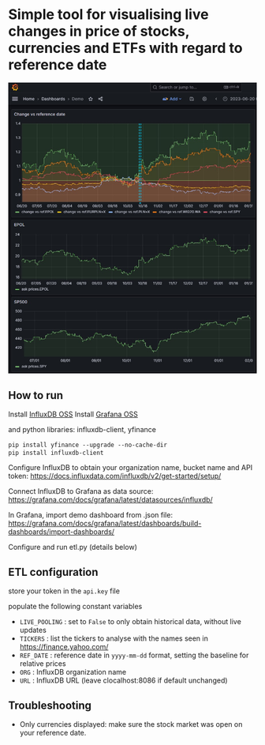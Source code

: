 # Simple tool for visualising live changes in price of stocks, currencies and ETFs with regard to reference date
![Screenshot of graphs displaying absolute and relative stock values.](./readme_images/dash.jpg)
## How to run
Install [InfluxDB OSS](https://www.influxdata.com/downloads/)
Install [Grafana OSS](https://grafana.com/grafana/download?pg=oss-graf&plcmt=hero-btn-1&edition=oss)

and python libraries: influxdb-client, yfinance

```
pip install yfinance --upgrade --no-cache-dir
pip install influxdb-client
```

Configure InfluxDB to obtain your organization name, bucket name and API token: https://docs.influxdata.com/influxdb/v2/get-started/setup/


Connect InfluxDB to Grafana as data source: https://grafana.com/docs/grafana/latest/datasources/influxdb/

In Grafana, import demo dashboard from .json file: https://grafana.com/docs/grafana/latest/dashboards/build-dashboards/import-dashboards/

Configure and run etl.py (details below)

## ETL configuration
store your token in the `api.key` file

populate the following constant variables
* `LIVE_POOLING` : set to `False` to only obtain historical data, without live updates
* `TICKERS` : list the tickers to analyse with the names seen in https://finance.yahoo.com/
* `REF_DATE` : reference date in `yyyy-mm-dd` format, setting the baseline for relative prices 
* `ORG` : InfluxDB organization name
* `URL` : InfluxDB URL (leave clocalhost:8086 if default unchanged)

## Troubleshooting
* Only currencies displayed: make sure the stock market was open on your reference date.
